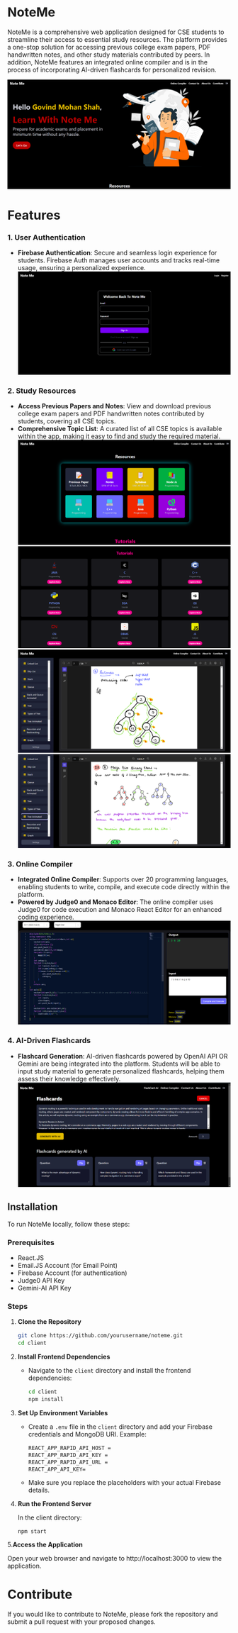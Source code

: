 # NoteMe

NoteMe is a comprehensive web application designed for CSE students to streamline their access to essential study resources. The platform provides a one-stop solution for accessing previous college exam papers, PDF handwritten notes, and other study materials contributed by peers. In addition, NoteMe features an integrated online compiler and is in the process of incorporating AI-driven flashcards for personalized revision.

<img src="https://github.com/govindmohan0/Note-Me/blob/main/client/Output/Screenshot%202024-08-22%20211133.png">
<br>

# Features

### 1. **User Authentication**
- **Firebase Authentication**: Secure and seamless login experience for students. Firebase Auth manages user accounts and tracks real-time usage, ensuring a personalized experience.
  <img src="https://github.com/govindmohan0/Note-Me/blob/main/client/Output/Screenshot%202024-08-22%20212227.png">

### 2. **Study Resources**
- **Access Previous Papers and Notes**: View and download previous college exam papers and PDF handwritten notes contributed by students, covering all CSE topics.
- **Comprehensive Topic List**: A curated list of all CSE topics is available within the app, making it easy to find and study the required material.
  <img src="https://github.com/govindmohan0/Note-Me/blob/main/client/Output/Screenshot%202024-08-22%20211155.png"><br>
  <img src="https://github.com/govindmohan0/Note-Me/blob/main/client/Output/Screenshot%202024-08-22%20211241.png"><br>
  <img src="https://github.com/govindmohan0/Note-Me/blob/main/client/Output/Screenshot%202024-08-22%20212511.png"><br>
  <img src="https://github.com/govindmohan0/Note-Me/blob/main/client/Output/Screenshot%202024-08-22%20220336.png"><br>
  
  

### 3. **Online Compiler**
- **Integrated Online Compiler**: Supports over 20 programming languages, enabling students to write, compile, and execute code directly within the platform.
- **Powered by Judge0 and Monaco Editor**: The online compiler uses Judge0 for code execution and Monaco React Editor for an enhanced coding experience.
  <img src="https://github.com/govindmohan0/Note-Me/blob/main/client/Output/Screenshot%202024-08-22%20212148.png">

### 4. **AI-Driven Flashcards**
- **Flashcard Generation**: AI-driven flashcards powered by OpenAI API OR Gemini  are being integrated into the platform. Students will be able to input study material to generate personalized flashcards, helping them assess their knowledge effectively.
  <img src="https://github.com/govindmohan0/Note-Me/blob/main/client/Output/Screenshot%202024-08-25%20193145.png">
## Installation

To run NoteMe locally, follow these steps:

### Prerequisites
- React.JS
- Email.JS Account (for Email Point)
- Firebase Account (for authentication)
- Judge0 API Key
- Gemini-AI API Key
### Steps

1. **Clone the Repository**
   ```bash
   git clone https://github.com/yourusername/noteme.git
   cd client
2. **Install Frontend Dependencies**
   - Navigate to the `client` directory and install the frontend dependencies:
     ```bash
     cd client
     npm install
     ```

3. **Set Up Environment Variables**
   - Create a `.env` file in the `client` directory and add your Firebase credentials and MongoDB URI. Example:
     ```
     REACT_APP_RAPID_API_HOST =
     REACT_APP_RAPID_API_KEY = 
     REACT_APP_RAPID_API_URL =
     REACT_APP_API_KEY=

     ```

   - Make sure you replace the placeholders with your actual Firebase details.
     
4. **Run the Frontend Server**

    In the client directory:
   ```
   npm start
   ```
5.**Access the Application**

Open your web browser and navigate to http://localhost:3000 to view the application.

# Contribute
If you would like to contribute to NoteMe, please fork the repository and submit a pull request with your proposed changes.

